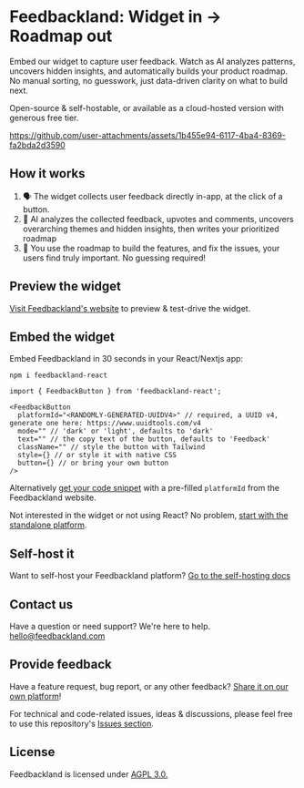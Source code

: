# Feedbackland: Widget in → Roadmap out

Embed our widget to capture user feedback. Watch as AI analyzes patterns, uncovers hidden insights, and automatically builds your product roadmap. No manual sorting, no guesswork, just data-driven clarity on what to build next.

Open-source & self-hostable, or available as a cloud-hosted version with generous free tier.

https://github.com/user-attachments/assets/1b455e94-6117-4ba4-8369-fa2bda2d3590

## How it works

1. 🗣️ The widget collects user feedback directly in-app, at the click of a button.
3. 🤖 AI analyzes the collected feedback, upvotes and comments, uncovers overarching themes and hidden insights, then writes your prioritized roadmap
4. 🚀 You use the roadmap to build the features, and fix the issues, your users find truly important. No guessing required!

## Preview the widget

[Visit Feedbackland's website](https://www.feedbackland.com) to preview & test-drive the widget.

## Embed the widget

Embed Feedbackland in 30 seconds in your React/Nextjs app:

```
npm i feedbackland-react
```

```tsx
import { FeedbackButton } from 'feedbackland-react';

<FeedbackButton
  platformId="<RANDOMLY-GENERATED-UUIDV4>" // required, a UUID v4, generate one here: https://www.uuidtools.com/v4
  mode="" // 'dark' or 'light', defaults to 'dark'
  text="" // the copy text of the button, defaults to 'Feedback'
  className="" // style the button with Tailwind
  style={} // or style it with native CSS
  button={} // or bring your own button
/>
```

Alternatively [get your code snippet](https://www.feedbackland.com/#embed) with a pre-filled `platformId` from the Feedbackland website.

Not interested in the widget or not using React? No problem, [start with the standalone platform](https://get-started.feedbackland.com).

## Self-host it

Want to self-host your Feedbackland platform? [Go to the self-hosting docs](https://github.com/feedbackland/feedbackland/blob/main/SELFHOSTING.md)

## Contact us

Have a question or need support? We're here to help. [hello@feedbackland.com](mailto:hello@feedbackland.com)

## Provide feedback

Have a feature request, bug report, or any other feedback? [Share it on our own platform](https://dogfood.feedbackland.com)!

For technical and code-related issues, ideas & discussions, please feel free to use this repository's [Issues section](https://github.com/feedbackland/feedbackland/issues).

## License

Feedbackland is licensed under [AGPL 3.0.](https://github.com/feedbackland/feedbackland?tab=AGPL-3.0-1-ov-file)
